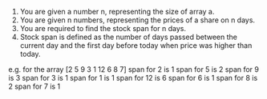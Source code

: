1. You are given a number n, representing the size of array a.
2. You are given n numbers, representing the prices of a share on n days.
3. You are required to find the stock span for n days.
4. Stock span is defined as the number of days passed between the current day and the first day before today when price was higher than today.

e.g.
for the array [2 5 9 3 1 12 6 8 7]
span for 2 is 1
span for 5 is 2
span for 9 is 3
span for 3 is 1
span for 1 is 1
span for 12 is 6
span for 6 is 1
span for 8 is 2
span for 7 is 1

